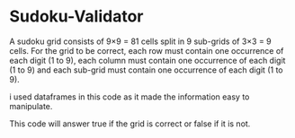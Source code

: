 # Sudoku-Validator

A sudoku grid consists of 9×9 = 81 cells split in 9 sub-grids of 3×3 = 9 cells.
For the grid to be correct, each row must contain one occurrence of each digit (1 to 9), each column must contain one occurrence of each digit (1 to 9) and each sub-grid must contain one occurrence of each digit (1 to 9).

i used dataframes in this code as it made the information easy to manipulate.

This code will answer true if the grid is correct or false if it is not.
